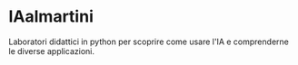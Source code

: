 # IAalmartini
Laboratori didattici in python per scoprire come usare l'IA e comprenderne le diverse applicazioni. 
